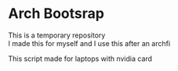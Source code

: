 # Arch Bootsrap
This is a temporary repository  
I made this for myself and I use this after an archfi  

This script made for laptops with nvidia card
